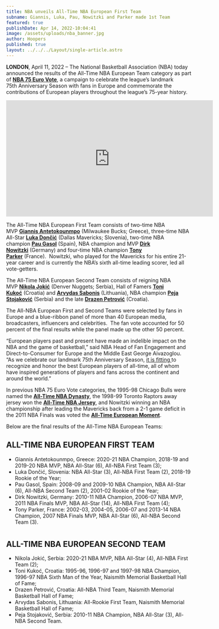 ```yaml
---
title: NBA unveils All-Time NBA European First Team
subname: Giannis, Luka, Pau, Nowitzki and Parker made 1st Team
featured: true
publishDate: Apr 14, 2022-10:04:41
image: /assets/uploads/nba_banner.jpg
author: Hoopers
published: true
layout: ../../../Layout/single-article.astro
---
```


**LONDON**, April 11, 2022 – The National Basketball Association (NBA) today announced the results of the All-Time NBA European Team category as part of **[NBA 75 Euro Vote](https://pr.nba.com/nba-75th-anniversary-season-euro-vote/)**, a campaign to celebrate the league’s landmark 75th Anniversary Season with fans in Europe and commemorate the contributions of European players throughout the league’s 75-year history.

<iframe width="560" height="315" src="https://www.youtube.com/embed/g4KKEUOxIy0" title="YouTube video player" frameborder="0" allow="accelerometer; autoplay; clipboard-write; encrypted-media; gyroscope; picture-in-picture" allowfullscreen></iframe>

The All-Time NBA European First Team consists of two-time NBA MVP **[Giannis Antetokounmpo](https://we.tl/t-jTsFnDo5s9)** (Milwaukee Bucks; Greece), three-time NBA All-Star **[Luka Dončić](https://we.tl/t-zCxTvnVo09)** (Dallas Mavericks; Slovenia), two-time NBA champion **[Pau Gasol](https://we.tl/t-KOwcdXPoja)** (Spain), NBA champion and MVP **[Dirk Nowitzki](https://we.tl/t-5pMJgGceBM)** (Germany) and four-time NBA champion **[Tony Parker](https://we.tl/t-OYoxpG35Hk)** (France).  Nowitzki, who played for the Mavericks for his entire 21-year career and is currently the NBA’s sixth all-time leading scorer, led all vote-getters.

The All-Time NBA European Second Team consists of reigning NBA MVP **[Nikola Jokić](https://we.tl/t-HooomRpBlf)** (Denver Nuggets; Serbia), Hall of Famers **[Toni Kukoć](https://we.tl/t-RbueQ2GTRm)** (Croatia) and **[Arvydas Sabonis](https://we.tl/t-ntaJcGXzdP)** (Lithuania), NBA champion [**Peja** **Stojaković**](https://we.tl/t-enDUp5NDhH) (Serbia) and the late **[Drazen Petrović](https://we.tl/t-wXxjA8UK8C)** (Croatia).

The All-NBA European First and Second Teams were selected by fans in Europe and a blue-ribbon panel of more than 40 European media, broadcasters, influencers and celebrities.  The fan vote accounted for 50 percent of the final results while the panel made up the other 50 percent.

“European players past and present have made an indelible impact on the NBA and the game of basketball,” said NBA Head of Fan Engagement and Direct-to-Consumer for Europe and the Middle East George Aivazoglou.  “As we celebrate our landmark 75th Anniversary Season, [it is fitting ]()to recognize and honor the best European players of all-time, all of whom have inspired generations of players and fans across the continent and around the world.”

In previous NBA 75 Euro Vote categories, the 1995-98 Chicago Bulls were named the **[All-Time NBA Dynasty](https://nbaworld.jebbit.com/uwq3umg5?L=Social&JC=Broadcasters)**, the 1998-99 Toronto Raptors away jersey won the **[All-Time NBA Jersey](https://nba75.jebbit.io/jerseyes)**, and Nowitzki winning an NBA championship after leading the Mavericks back from a 2-1 game deficit in the 2011 NBA Finals was voted the **[All-Time European Moment](https://nbaworld.jebbit.com/d6ewswda?L=Twitter)**.

Below are the final results of the All-Time NBA European Teams:

## ALL-TIME NBA EUROPEAN FIRST TEAM

-   Giannis Antetokounmpo, Greece: 2020-21 NBA Champion, 2018-19 and 2019-20 NBA MVP, NBA All-Star (6), All-NBA First Team (3);
-   Luka Dončić, Slovenia: NBA All-Star (3), All-NBA First Team (2), 2018-19 Rookie of the Year;
-   Pau Gasol, Spain: 2008-09 and 2009-10 NBA Champion, NBA All-Star (6), All-NBA Second Team (2), 2001-02 Rookie of the Year;
-   Dirk Nowitzki, Germany: 2010-11 NBA Champion, 2006-07 NBA MVP, 2011 NBA Finals MVP, NBA All-Star (14), All-NBA First Team (4);
-   Tony Parker, France: 2002-03, 2004-05, 2006-07 and 2013-14 NBA Champion, 2007 NBA Finals MVP, NBA All-Star (6), All-NBA Second Team (3).

#

## ALL-TIME NBA EUROPEAN SECOND TEAM

-   Nikola Jokić, Serbia: 2020-21 NBA MVP, NBA All-Star (4), All-NBA First Team (2);
-   Toni Kukoć, Croatia: 1995-96, 1996-97 and 1997-98 NBA Champion, 1996-97 NBA Sixth Man of the Year, Naismith Memorial Basketball Hall of Fame;
-   Drazen Petrović, Croatia: All-NBA Third Team, Naismith Memorial Basketball Hall of Fame;
-   Arvydas Sabonis, Lithuania: All-Rookie First Team, Naismith Memorial Basketball Hall of Fame;
-   Peja Stojaković, Serbia: 2010-11 NBA Champion, NBA All-Star (3), All-NBA Second Team.
